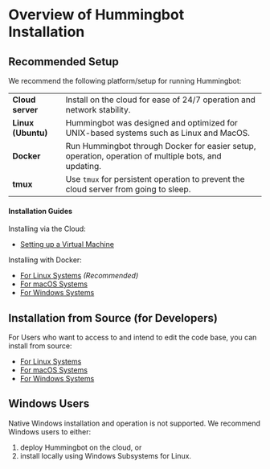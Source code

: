 # Overview of Hummingbot Installation

## Recommended Setup

We recommend the following platform/setup for running Hummingbot:

| | |
|---|---|
| **Cloud server** | Install on the cloud for ease of 24/7 operation and network stability. |
| **Linux (Ubuntu)** | Hummingbot was designed and optimized for UNIX-based systems such as Linux and MacOS. |
| **Docker** | Run Hummingbot through Docker for easier setup, operation, operation of multiple bots, and updating. |
| **tmux** | Use `tmux` for persistent operation to prevent the cloud server from going to sleep. |


#### Installation Guides

Installing via the Cloud:

* [Setting up a Virtual Machine](/installation/cloud)

Installing with Docker:

* [For Linux Systems](/installation/linux) *(Recommended)*
* [For macOS Systems](/installation/macOS)
* [For Windows Systems](/installation/windows)

## Installation from Source (for Developers)

For Users who want to access to and intend to edit the code base, you can install from source:

* [For Linux Systems](/installation/from-source/linux)
* [For macOS Systems](/installation/from-source/macOS)
* [For Windows Systems](/installation/from-source/windows)

## Windows Users

Native Windows installation and operation is not supported.  We recommend Windows users to either:

1. deploy Hummingbot on the cloud, or
2. install locally using Windows Subsystems for Linux.